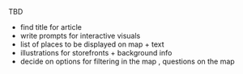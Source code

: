 TBD 
- find title for article
- write prompts for interactive visuals 
- list of places to be displayed on map + text 
- illustrations for storefronts + background info
- decide on options for filtering in the map , questions on the map


